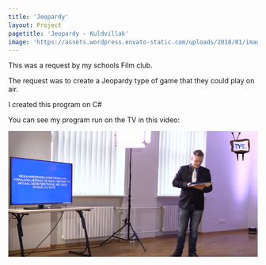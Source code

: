 ```yaml
---
title: 'Jeopardy'
layout: Project
pagetitle: 'Jeopardy - Kuldvillak'
image: 'https://assets.wordpress.envato-static.com/uploads/2018/01/image1.png'
---
```



This was a request by my schools Film club.

The request was to create a Jeopardy type of game that they could play on air.

I created this program on C# 

You can see my program run on the TV in this video:

[![IMAGE ALT TEXT HERE](./images/jeopardy.png)](http://www.youtube.com/watch?v=X9jK7SciFpo?t=482)